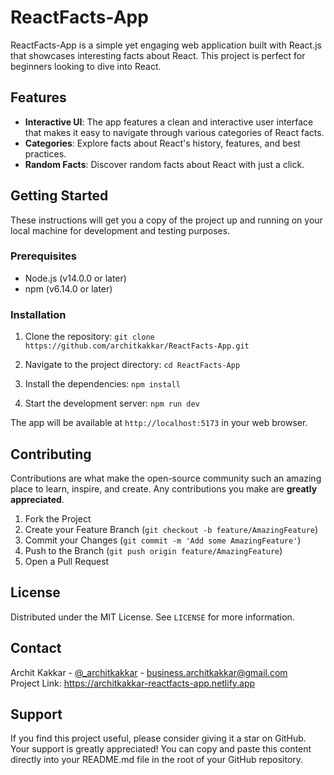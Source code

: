 # ReactFacts-App

ReactFacts-App is a simple yet engaging web application built with React.js that showcases interesting facts about React. This project is perfect for beginners looking to dive into React.

## Features

- **Interactive UI**: The app features a clean and interactive user interface that makes it easy to navigate through various categories of React facts.
- **Categories**: Explore facts about React's history, features, and best practices.
- **Random Facts**: Discover random facts about React with just a click.

## Getting Started

These instructions will get you a copy of the project up and running on your local machine for development and testing purposes.

### Prerequisites

- Node.js (v14.0.0 or later)
- npm (v6.14.0 or later)

### Installation

1. Clone the repository: `git clone https://github.com/architkakkar/ReactFacts-App.git`

2. Navigate to the project directory: `cd ReactFacts-App`

3. Install the dependencies: `npm install`

4. Start the development server: `npm run dev`


The app will be available at `http://localhost:5173` in your web browser.

## Contributing

Contributions are what make the open-source community such an amazing place to learn, inspire, and create. Any contributions you make are **greatly appreciated**.

1. Fork the Project
2. Create your Feature Branch (`git checkout -b feature/AmazingFeature`)
3. Commit your Changes (`git commit -m 'Add some AmazingFeature'`)
4. Push to the Branch (`git push origin feature/AmazingFeature`)
5. Open a Pull Request

## License

Distributed under the MIT License. See `LICENSE` for more information.

## Contact

Archit Kakkar - [@_architkakkar](https://x.com/_architkakkar) - business.architkakkar@gmail.com
<br />
Project Link: https://architkakkar-reactfacts-app.netlify.app


## Support

If you find this project useful, please consider giving it a star on GitHub. Your support is greatly appreciated!
You can copy and paste this content directly into your README.md file in the root of your GitHub repository.


